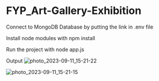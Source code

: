 # FYP_Art-Gallery-Exhibition

<p>Connect to MongoDB Database by putting the link in .env file</p>
<p>Install node modules with npm install </p>
<p>Run the project with node app.js </p>

Output
![photo_2023-09-11_15-21-22](https://github.com/aliya-suraya/FYP_Art-Gallery-Exhibition/assets/103896451/f59449a7-dfcf-4cfb-a45f-565330e245d6)


![photo_2023-09-11_15-21-15](https://github.com/aliya-suraya/FYP_Art-Gallery-Exhibition/assets/103896451/ab26b22a-0bdb-43c7-adf0-2960232ebb65)

